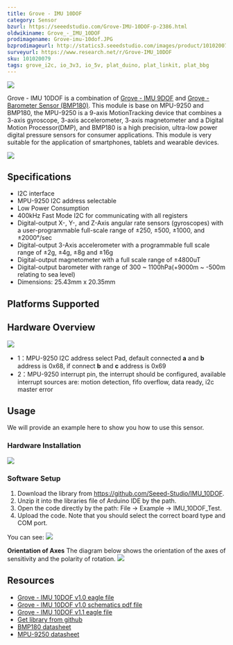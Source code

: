 ```yaml
---
title: Grove - IMU 10DOF
category: Sensor
bzurl: https://seeedstudio.com/Grove-IMU-10DOF-p-2386.html
oldwikiname: Grove_-_IMU_10DOF
prodimagename: Grove-imu-10dof.JPG
bzprodimageurl: http://statics3.seeedstudio.com/images/product/101020079 2.jpg
surveyurl: https://www.research.net/r/Grove-IMU_10DOF
sku: 101020079
tags: grove_i2c, io_3v3, io_5v, plat_duino, plat_linkit, plat_bbg
---
```


![](/assets/Grove-IMU_10DOF/img/Grove-imu-10dof.JPG)

Grove - IMU 10DOF is a combination of [Grove - IMU 9DOF](/Grove-IMU_9DOF) and [Grove - Barometer Sensor (BMP180)](/Grove-Barometer_Sensor-BMP180 "Grove - Barometer Sensor (BMP180)"). This module is base on MPU-9250 and BMP180, the MPU-9250 is a 9-axis MotionTracking device that combines a 3-axis gyroscope, 3-axis accelerometer, 3-axis magnetometer and a Digital Motion Processor(DMP), and BMP180 is a high precision, ultra-low power digital pressure sensors for consumer applications. This module is very suitable for the application of smartphones, tablets and wearable devices.


[![](/assets/common/Get_One_Now_Banner.png)](http://www.seeedstudio.com/Grove-IMU-10DOF-p-2386.html)

Specifications
-------------

-   I2C interface
-   MPU-9250 I2C address selectable
-   Low Power Consumption
-   400kHz Fast Mode I2C for communicating with all registers
-   Digital-output X-, Y-, and Z-Axis angular rate sensors (gyroscopes) with a user-programmable full-scale range of ±250, ±500, ±1000, and ±2000°/sec
-   Digital-output 3-Axis accelerometer with a programmable full scale range of ±2g, ±4g, ±8g and ±16g
-   Digital-output magnetometer with a full scale range of ±4800uT
-   Digital-output barometer with range of 300 ~ 1100hPa(+9000m ~ -500m relating to sea level)
-   Dimensions: 25.43mm x 20.35mm

Platforms Supported
-------------------

Hardware Overview
------------------

![](/assets/Grove-IMU_10DOF/img/Grove-imu10dof-layout.jpg)

-   1：MPU-9250 I2C address select Pad, default connected **a** and **b** address is 0x68, if connect **b** and **c** address is 0x69
-   2：MPU-9250 interrupt pin, the interrupt should be configured, available interrupt sources are: motion detection, fifo overflow, data ready, i2c master error

Usage
-----

We will provide an example here to show you how to use this sensor.

### Hardware Installation

![](/assets/Grove-IMU_10DOF/img/Imu-10dof-hardware-connection.JPG)

### Software Setup

1. Download the library from <https://github.com/Seeed-Studio/IMU_10DOF>.
2. Unzip it into the libraries file of Arduino IDE by the path.
3. Open the code directly by the path: File -> Example -> IMU_10DOF_Test.
4. Upload the code. Note that you should select the correct board type and COM port.

You can see:
![](/assets/Grove-IMU_10DOF/img/Imu-10dof-test.png)

**Orientation of Axes**
The diagram below shows the orientation of the axes of sensitivity and the polarity of rotation.
![](/assets/Grove-IMU_10DOF/img/Imu-10dof-dir-axes.png)

Resources
--------

-   [Grove - IMU 10DOF v1.0 eagle file](/assets/Grove-IMU_10DOF/res/Grove-IMU_10DOF_v1.0_sch_pcb.zip)
-   [Grove - IMU 10DOF v1.0 schematics pdf file](/assets/Grove-IMU_10DOF/res/Grove-IMU_10DOF_v1.0.pdf)
-   [Grove - IMU 10DOF v1.1 eagle file](/assets/Grove-IMU_10DOF/res/Grove-IMU_10DOF_V1.1_Eagle_file.zip)
-   [Get library from github](https://github.com/Seeed-Studio/IMU_10DOF)
-   [BMP180 datasheet](/assets/Grove-IMU_10DOF/res/BMP180.pdf)
-   [MPU-9250 datasheet](/assets/Grove-IMU_10DOF/res/MPU-9250A_Product_Specification.pdf)


<!-- This Markdown file was created from http://www.seeedstudio.com/wiki/Grove_-_IMU_10DOF -->
